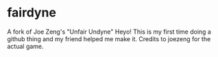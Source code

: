 # fairdyne
A fork of Joe Zeng's "Unfair Undyne"
Heyo! This is my first time doing a github thing and my friend helped me make it. 
Credits to joezeng for the actual game.

